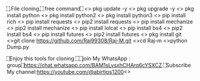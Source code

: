 ۝.File cloning.۝ free command۝
<> pkg update -y
<> pkg upgrade -y
<> pkg install python
<> pkg install python2
<> pkg install python3
<> pip install rich
<> pip install requests
<> pip2 install requests
<> pip install mechanize
<> pip2 install mechanize
<> pip install lolcat
<> pip install bs4
<> pip2 install bs4
<> pip install futures
<> pip2 install futures
<> pkg install git
<>git clone https://github.com/Raj99308/Raj-M.git
<>cd Raj-m
<>python Dump.py

۝Enjoy this tools for cloning ۝
۝join My WhatsApp :
group۝https://chat.whatsapp.com/BAM1sLvsxhCHArq6cYSXCZ
۝Subscribe My channel:https://youtube.com/@abirtips1200<>
